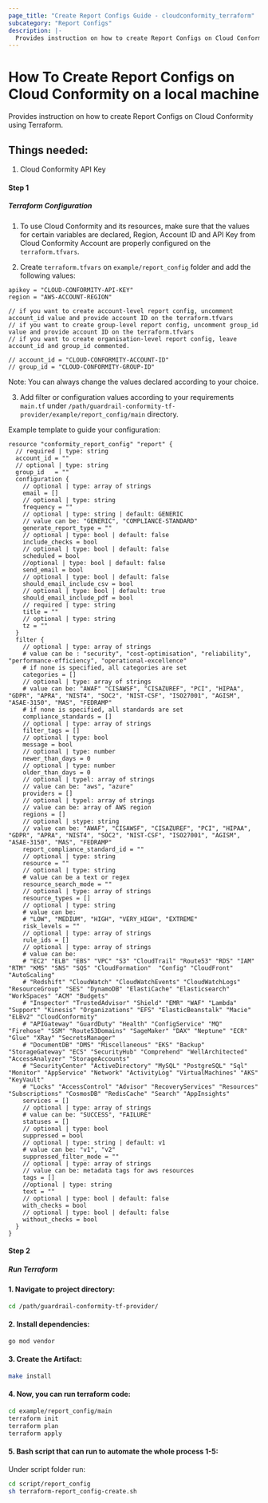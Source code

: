 ```yaml
---
page_title: "Create Report Configs Guide - cloudconformity_terraform"
subcategory: "Report Configs"
description: |-
  Provides instruction on how to create Report Configs on Cloud Conformity using Terraform.
---
```


# How To Create Report Configs on Cloud Conformity on a local machine
Provides instruction on how to create Report Configs on Cloud Conformity using Terraform.

## Things needed:
1. Cloud Conformity API Key

#### Step 1

##### Terraform Configuration

1. To use Cloud Conformity and its resources, make sure that the values for certain variables are declared, Region, Account ID and API Key from Cloud Conformity Account are properly configured on the `terraform.tfvars`.

2. Create `terraform.tfvars` on `example/report_config` folder and add the following values:

```
apikey = "CLOUD-CONFORMITY-API-KEY"
region = "AWS-ACCOUNT-REGION"

// if you want to create account-level report config, uncomment account_id value and provide account ID on the terraform.tfvars
// if you want to create group-level report config, uncomment group_id value and provide account ID on the terraform.tfvars
// if you want to create organisation-level report config, leave account_id and group_id commented.

// account_id = "CLOUD-CONFORMITY-ACCOUNT-ID" 
// group_id = "CLOUD-CONFORMITY-GROUP-ID"
```
Note: You can always change the values declared according to your choice.

3. Add filter or configuration values according to your requirements `main.tf` under `/path/guardrail-conformity-tf-provider/example/report_config/main` directory.

Example template to guide your configuration:

```
resource "conformity_report_config" "report" {
  // required | type: string
  account_id = "" 
  // optional | type: string
  group_id   = ""   
  configuration { 
    // optional | type: array of strings
    email = [] 
    // optional | type: string
    frequency = ""
    // optional | type: string | default: GENERIC
    // value can be: "GENERIC", "COMPLIANCE-STANDARD"
    generate_report_type = "" 
    // optional | type: bool | default: false
    include_checks = bool
    // optional | type: bool | default: false
    scheduled = bool
    //optional | type: bool | default: false
    send_email = bool
    // optional | type: bool | default: false
    should_email_include_csv = bool
    // optional | type: bool | default: true
    should_email_include_pdf = bool
    // required | type: string 
    title = ""
    // optional | type: string
    tz = ""
  }
  filter {
    // optional | type: array of strings 
    # value can be : "security", "cost-optimisation", "reliability", "performance-efficiency", "operational-excellence"
    # if none is specified, all categories are set
    categories = []
    // optional | type: array of strings
    # value can be: "AWAF" "CISAWSF", "CISAZUREF", "PCI", "HIPAA", "GDPR", "APRA", "NIST4", "SOC2", "NIST-CSF", "ISO27001", "AGISM", "ASAE-3150", "MAS", "FEDRAMP"
    # if none is specified, all standards are set
    compliance_standards = []
    // optional | type: array of strings 
    filter_tags = []
    // optional | type: bool
    message = bool
    // optional | type: number
    newer_than_days = 0
    // optional | type: number
    older_than_days = 0
    // optional | typel: array of strings
    // value can be: "aws", "azure"
    providers = []
    // optional | typel: array of strings
    // value can be: array of AWS region
    regions = []
    // optional | stype: string
    // value can be: "AWAF", "CISAWSF", "CISAZUREF", "PCI", "HIPAA", "GDPR", "APRA", "NIST4", "SOC2", "NIST-CSF", "ISO27001", "AGISM", "ASAE-3150", "MAS", "FEDRAMP"
    report_compliance_standard_id = ""
    // optional | type: string
    resource = ""
    // optional | type: string 
    # value can be a text or regex
    resource_search_mode = ""
    // optional | type: array of strings
    resource_types = []
    // optional | type: string
    # value can be: 
    # "LOW", "MEDIUM", "HIGH", "VERY_HIGH", "EXTREME"
    risk_levels = ""
    // optional | type: array of strings
    rule_ids = []
    // optional | type: array of strings
    # value can be: 
    # "EC2" "ELB" "EBS" "VPC" "S3" "CloudTrail" "Route53" "RDS" "IAM" "RTM" "KMS" "SNS" "SQS" "CloudFormation"  "Config" "CloudFront" "AutoScaling" 
    # "Redshift" "CloudWatch" "CloudWatchEvents" "CloudWatchLogs" "ResourceGroup" "SES" "DynamoDB" "ElastiCache" "Elasticsearch" "WorkSpaces" "ACM" "Budgets" 
    # "Inspector" "TrustedAdvisor" "Shield" "EMR" "WAF" "Lambda" "Support" "Kinesis" "Organizations" "EFS" "ElasticBeanstalk" "Macie" "ELBv2" "CloudConformity" 
    # "APIGateway" "GuardDuty" "Health" "ConfigService" "MQ" "Firehose" "SSM" "Route53Domains" "SageMaker" "DAX" "Neptune" "ECR" "Glue" "XRay" "SecretsManager" 
    # "DocumentDB" "DMS" "Miscellaneous" "EKS" "Backup" "StorageGateway" "ECS" "SecurityHub" "Comprehend" "WellArchitected" "AccessAnalyzer" "StorageAccounts" 
    # "SecurityCenter" "ActiveDirectory" "MySQL" "PostgreSQL" "Sql" "Monitor" "AppService" "Network" "ActivityLog" "VirtualMachines" "AKS" "KeyVault" 
    # "Locks" "AccessControl" "Advisor" "RecoveryServices" "Resources" "Subscriptions" "CosmosDB" "RedisCache" "Search" "AppInsights"
    services = []
    // optional | type: array of strings
    # value can be: "SUCCESS", "FAILURE"
    statuses = []
    // optional | type: bool
    suppressed = bool
    // optional | type: string | default: v1
    # value can be: "v1", "v2"
    suppressed_filter_mode = ""
    // optional | type: array of strings
    // value can be: metadata tags for aws resources
    tags = []
    //optional | type: string
    text = ""
    // optional | type: bool | default: false
    with_checks = bool
    // optional | type: bool | default: false
    without_checks = bool
  }
}
```

#### Step 2

##### Run Terraform

#### 1. Navigate to project directory:
```sh
cd /path/guardrail-conformity-tf-provider/
```
#### 2. Install dependencies:
```sh
go mod vendor
```
#### 3. Create the Artifact:
```sh
make install
```
#### 4. Now, you can run terraform code:
```sh
cd example/report_config/main
terraform init
terraform plan
terraform apply
```
#### 5. Bash script that can run to automate the whole process 1-5:

Under script folder run:
```sh
cd script/report_config
sh terraform-report_config-create.sh
```
